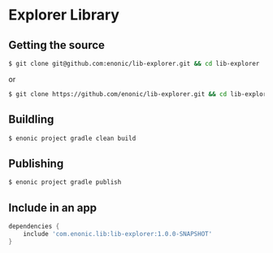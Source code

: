 # Explorer Library

## Getting the source

```sh
$ git clone git@github.com:enonic/lib-explorer.git && cd lib-explorer
```

or

```sh
$ git clone https://github.com/enonic/lib-explorer.git && cd lib-explorer
```

## Buildling

```sh
$ enonic project gradle clean build
```

## Publishing

```sh
$ enonic project gradle publish
```


## Include in an app

```build.gradle
dependencies {
	include 'com.enonic.lib:lib-explorer:1.0.0-SNAPSHOT'
}
```
